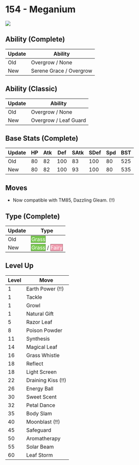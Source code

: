 # 154 - Meganium
![][154]

## Ability (Complete)

Update | Ability
---    | ---
Old    | Overgrow / None
New    | Serene Grace / Overgrow

## Ability (Classic)

Update | Ability
---    | ---
Old    | Overgrow / None
New    | Overgrow / Leaf Guard

## Base Stats (Complete)

Update | HP | Atk | Def | SAtk | SDef | Spd | BST
---    | ---| --- | --- | ---  | ---  | --- | ---
Old    | 80 |  82 |  100 |  83  |  100  |  80  |  525
New    | 80 |  82 |  100 |  93  |  100  |  80  |  535

## Moves

 - Now compatible with TM85, Dazzling Gleam. (!!)

## Type (Complete)

Update | Type
---    | ---
Old    | <span style="color:white; background:#78C850; border: 1px solid #4E8234">Grass</span>
New    | <span style="color:white; background:#78C850; border: 1px solid #4E8234">Grass</span> / <span style="color:white; background:#EE99AC; border: 1px solid #9B6470">Fairy</span>

## Level Up

Level | Move
---   | ---
  1   | Earth Power (!!)
  1   | Tackle
  1   | Growl
  1   | Natural Gift
  5   | Razor Leaf
  8   | Poison Powder
 11   | Synthesis
 14   | Magical Leaf
 16   | Grass Whistle
 18   | Reflect
 18   | Light Screen
 22   | Draining Kiss (!!)
 26   | Energy Ball
 30   | Sweet Scent
 32   | Petal Dance
 35   | Body Slam
 40   | Moonblast (!!)
 45   | Safeguard
 50   | Aromatherapy
 55   | Solar Beam
 60   | Leaf Storm



[154]: /img/pokemon/154.png
